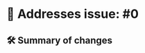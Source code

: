 <!-- Uncomment and update the sections you need for your PR! -->

# 🎫 Addresses issue: #0
<!--
Insert the issue number (or full link if the issue is in a different repo
-->

## 🛠 Summary of changes

<!--
Write a brief description of what you changed. Bulleted lists are perfect
-->

<!--
## 📜 Testing Plan

How would a peer test this work?

- Step 1
- Step 2
- Step 3
-->

<!--
## 👀 Screenshots and Evidence

If relevant, include a screenshot or screen capture of the changes.

<details>
<summary>Before:</summary>

</details>

<details>
<summary>After:</summary>

</details>
-->
